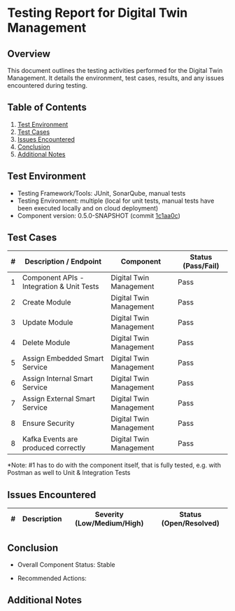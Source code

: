 # Testing Report for Digital Twin Management

## Overview

This document outlines the testing activities performed for the Digital Twin Management. It details the environment, test cases, results, and any issues encountered during testing.


## Table of Contents

1. [Test Environment](#test-environment)
2. [Test Cases](#test-cases)
3. [Issues Encountered](#issues-encountered)
4. [Conclusion](#conclusion)
5. [Additional Notes](#additional-notes)

## Test Environment

- Testing Framework/Tools: JUnit, SonarQube, manual tests
- Testing Environment: multiple (local for unit tests, manual tests have been executed locally and on cloud deployment)
- Component version: 0.5.0-SNAPSHOT (commit [1c1aa0c](https://github.com/Modapto/digital-twin-management/commit/1c1aa0cabf9ee216aca48cf413ec05da3245c465))


## Test Cases

| # | Description / Endpoint | Component | Status (Pass/Fail) | 
| -------------- | -- | -- | -- | 
| 1 | Component APIs - Integration & Unit Tests | Digital Twin Management | Pass
| 2 | Create Module | Digital Twin Management | Pass |
| 3 | Update Module | Digital Twin Management | Pass |
| 4 | Delete Module | Digital Twin Management | Pass |
| 5 | Assign Embedded Smart Service | Digital Twin Management | Pass |
| 6 | Assign Internal Smart Service | Digital Twin Management | Pass |
| 7 | Assign External Smart Service | Digital Twin Management | Pass |
| 8 | Ensure Security | Digital Twin Management | Pass |
| 8 | Kafka Events are produced correctly | Digital Twin Management | Pass |


*Note: #1 has to do with the component itself, that is fully tested, e.g. with Postman as well to Unit & Integration Tests

## Issues Encountered

| # | Description | Severity (Low/Medium/High) | Status (Open/Resolved) | 
| -------------- | -- | -- | -- | 


## Conclusion
- Overall Component Status: Stable

- Recommended Actions:


## Additional Notes


